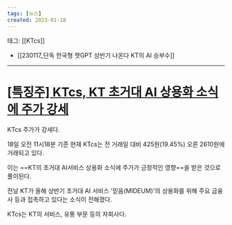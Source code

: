 ```yaml
---
tags: [뉴스]
created: 2023-01-18
---
```


태그: [[KTcs]]
- [[230117_단독 한국형 챗GPT 상반기 나온다 KT의 AI 승부수]]

___

# [[특징주] KTcs, KT 초거대 AI 상용화 소식에 주가 강세](https://n.news.naver.com/article/417/0000887908?sid=101)
KTcs 주가가 강세다.  

18일 오전 11시18분 기준 현재 KTcs는 전 거래일 대비 425원(19.45%) 오른 2610원에 거래되고 있다.

이는 ==KT의 초거대 AI서비스 상용화 소식에 주가가 긍정적인 영향==을 받은 것으로 풀이된다.

전날 KT가 올해 상반기 초거대 AI 서비스 '믿음(MIDEUM)'의 상용화를 위해 주요 금융사 등과 접촉하고 있다는 소식이 전해졌다.

KTcs는 KT의 서비스, 유통 부문 등의 자회사다.
